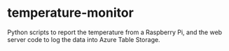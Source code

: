 # temperature-monitor
Python scripts to report the temperature from a Raspberry Pi, and the web server code to log the data into Azure Table Storage.
